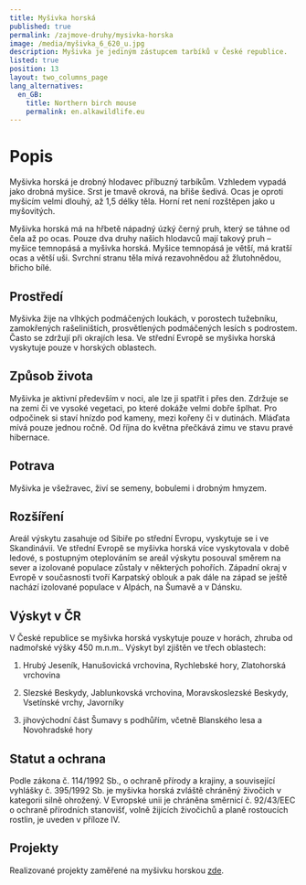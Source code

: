 ```yaml
---
title: Myšivka horská
published: true
permalink: /zajmove-druhy/mysivka-horska
image: /media/myšivka_6_620_u.jpg
description: Myšivka je jediným zástupcem tarbíků v České republice.
listed: true
position: 13
layout: two_columns_page
lang_alternatives:
  en_GB:
    title: Northern birch mouse
    permalink: en.alkawildlife.eu
---
```

# Popis

Myšivka horská je drobný hlodavec příbuzný tarbíkům. Vzhledem vypadá jako drobná myšice. Srst je tmavě okrová, na břiše šedivá. Ocas je oproti myšicím velmi dlouhý, až 1,5 délky těla. Horní ret není rozštěpen jako u myšovitých. 

Myšivka horská má na hřbetě nápadný úzký černý pruh, který se táhne od čela až po ocas. Pouze dva druhy našich hlodavců mají takový pruh – myšice temnopásá a myšivka horská. Myšice temnopásá je větší, má kratší ocas a větší uši. Svrchní stranu těla mívá rezavohnědou až žlutohnědou, břicho bílé.

## Prostředí

Myšivka žije na vlhkých podmáčených loukách, v porostech tužebníku, zamokřených rašeliništích, prosvětlených podmáčených lesích s podrostem. Často se zdržují při okrajích lesa. Ve střední Evropě se myšivka horská vyskytuje pouze v horských oblastech. 

## Způsob života

Myšivka je aktivní především v noci, ale lze ji spatřit i přes den. Zdržuje se na zemi či ve vysoké vegetaci, po které dokáže velmi dobře šplhat. Pro odpočinek si staví hnízdo pod kameny, mezi kořeny či v dutinách. Mláďata mívá pouze jednou ročně. Od října do května přečkává zimu ve stavu pravé hibernace.

## Potrava 

Myšivka je všežravec, živí se semeny, bobulemi i drobným hmyzem.

## Rozšíření

Areál výskytu zasahuje od Sibiře po střední Evropu, vyskytuje se i ve Skandinávii. Ve střední Evropě se myšivka horská více vyskytovala v době ledové, s postupným oteplováním se areál výskytu posouval směrem na sever a izolované populace zůstaly v některých pohořích. Západní okraj v Evropě v současnosti tvoří Karpatský oblouk a pak dále na západ se ještě nachází izolované populace v Alpách, na Šumavě a v Dánsku. 

## Výskyt v ČR

V České republice se myšivka horská vyskytuje pouze v horách, zhruba od nadmořské výšky 450 m.n.m.. Výskyt byl zjištěn ve třech oblastech:

1. Hrubý Jeseník, Hanušovická vrchovina, Rychlebské hory, Zlatohorská vrchovina

2. Slezské Beskydy, Jablunkovská vrchovina, Moravskoslezské Beskydy, Vsetínské vrchy, Javorníky

3. jihovýchodní část Šumavy s podhůřím, včetně Blanského lesa a Novohradské hory

## Statut a ochrana 

Podle zákona č. 114/1992 Sb., o ochraně přírody a krajiny, a související vyhlášky č. 395/1992 Sb. je myšivka horská zvláště chráněný živočich v kategorii silně ohrožený. V Evropské unii je chráněna směrnicí č. 92/43/EEC o ochraně přírodních stanovišť, volně žijících živočichů a planě rostoucích rostlin, je uveden v příloze IV. 

## Projekty

Realizované projekty zaměřené na myšivku horskou [zde](https://www.alkawildlife.eu/projects#category=my%C5%A1ivka-horsk%C3%A1).
